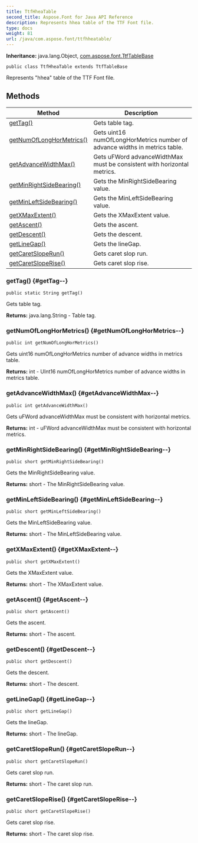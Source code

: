 ```yaml
---
title: TtfHheaTable
second_title: Aspose.Font for Java API Reference
description: Represents hhea table of the TTF Font file.
type: docs
weight: 81
url: /java/com.aspose.font/ttfhheatable/
---
```

**Inheritance:**
java.lang.Object, [com.aspose.font.TtfTableBase](../../com.aspose.font/ttftablebase)
```
public class TtfHheaTable extends TtfTableBase
```

Represents "hhea" table of the TTF Font file.
## Methods

| Method | Description |
| --- | --- |
| [getTag()](#getTag--) | Gets table tag. |
| [getNumOfLongHorMetrics()](#getNumOfLongHorMetrics--) | Gets uint16 numOfLongHorMetrics number of advance widths in metrics table. |
| [getAdvanceWidthMax()](#getAdvanceWidthMax--) | Gets uFWord advanceWidthMax must be consistent with horizontal metrics. |
| [getMinRightSideBearing()](#getMinRightSideBearing--) | Gets the MinRightSideBearing value. |
| [getMinLeftSideBearing()](#getMinLeftSideBearing--) | Gets the MinLeftSideBearing value. |
| [getXMaxExtent()](#getXMaxExtent--) | Gets the XMaxExtent value. |
| [getAscent()](#getAscent--) | Gets the ascent. |
| [getDescent()](#getDescent--) | Gets the descent. |
| [getLineGap()](#getLineGap--) | Gets the lineGap. |
| [getCaretSlopeRun()](#getCaretSlopeRun--) | Gets caret slop run. |
| [getCaretSlopeRise()](#getCaretSlopeRise--) | Gets caret slop rise. |
### getTag() {#getTag--}
```
public static String getTag()
```


Gets table tag.

**Returns:**
java.lang.String - Table tag.
### getNumOfLongHorMetrics() {#getNumOfLongHorMetrics--}
```
public int getNumOfLongHorMetrics()
```


Gets uint16 numOfLongHorMetrics number of advance widths in metrics table.

**Returns:**
int - UInt16 numOfLongHorMetrics number of advance widths in metrics table.
### getAdvanceWidthMax() {#getAdvanceWidthMax--}
```
public int getAdvanceWidthMax()
```


Gets uFWord advanceWidthMax must be consistent with horizontal metrics.

**Returns:**
int - uFWord advanceWidthMax must be consistent with horizontal metrics.
### getMinRightSideBearing() {#getMinRightSideBearing--}
```
public short getMinRightSideBearing()
```


Gets the MinRightSideBearing value.

**Returns:**
short - The MinRightSideBearing value.
### getMinLeftSideBearing() {#getMinLeftSideBearing--}
```
public short getMinLeftSideBearing()
```


Gets the MinLeftSideBearing value.

**Returns:**
short - The MinLeftSideBearing value.
### getXMaxExtent() {#getXMaxExtent--}
```
public short getXMaxExtent()
```


Gets the XMaxExtent value.

**Returns:**
short - The XMaxExtent value.
### getAscent() {#getAscent--}
```
public short getAscent()
```


Gets the ascent.

**Returns:**
short - The ascent.
### getDescent() {#getDescent--}
```
public short getDescent()
```


Gets the descent.

**Returns:**
short - The descent.
### getLineGap() {#getLineGap--}
```
public short getLineGap()
```


Gets the lineGap.

**Returns:**
short - The lineGap.
### getCaretSlopeRun() {#getCaretSlopeRun--}
```
public short getCaretSlopeRun()
```


Gets caret slop run.

**Returns:**
short - The caret slop run.
### getCaretSlopeRise() {#getCaretSlopeRise--}
```
public short getCaretSlopeRise()
```


Gets caret slop rise.

**Returns:**
short - The caret slop rise.
